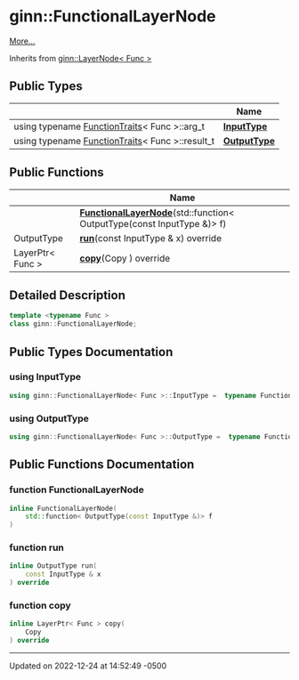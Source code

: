 # ginn::FunctionalLayerNode


 [More...](#detailed-description)

Inherits from [ginn::LayerNode< Func >](api/Classes/classginn_1_1_layer_node.md)

## Public Types

|                | Name           |
| -------------- | -------------- |
| using typename [FunctionTraits](api/Classes/structginn_1_1_function_traits.md)< Func >::arg_t | **[InputType](api/Classes/classginn_1_1_functional_layer_node.md#using-inputtype)**  |
| using typename [FunctionTraits](api/Classes/structginn_1_1_function_traits.md)< Func >::result_t | **[OutputType](api/Classes/classginn_1_1_functional_layer_node.md#using-outputtype)**  |

## Public Functions

|                | Name           |
| -------------- | -------------- |
| | **[FunctionalLayerNode](api/Classes/classginn_1_1_functional_layer_node.md#function-functionallayernode)**(std::function< OutputType(const InputType &)> f) |
| OutputType | **[run](api/Classes/classginn_1_1_functional_layer_node.md#function-run)**(const InputType & x) override |
| LayerPtr< Func > | **[copy](api/Classes/classginn_1_1_functional_layer_node.md#function-copy)**(Copy ) override |

## Detailed Description

```cpp
template <typename Func >
class ginn::FunctionalLayerNode;
```

## Public Types Documentation

### using InputType

```cpp
using ginn::FunctionalLayerNode< Func >::InputType =  typename FunctionTraits<Func>::arg_t;
```


### using OutputType

```cpp
using ginn::FunctionalLayerNode< Func >::OutputType =  typename FunctionTraits<Func>::result_t;
```


## Public Functions Documentation

### function FunctionalLayerNode

```cpp
inline FunctionalLayerNode(
    std::function< OutputType(const InputType &)> f
)
```


### function run

```cpp
inline OutputType run(
    const InputType & x
) override
```


### function copy

```cpp
inline LayerPtr< Func > copy(
    Copy 
) override
```


-------------------------------

Updated on 2022-12-24 at 14:52:49 -0500